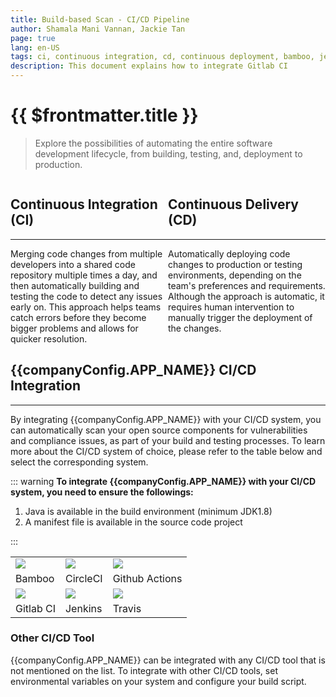 ```yaml
---
title: Build-based Scan - CI/CD Pipeline
author: Shamala Mani Vannan, Jackie Tan
page: true
lang: en-US
tags: ci, continuous integration, cd, continuous deployment, bamboo, jenkins, circleci, gitlab, github actions, travis
description: This document explains how to integrate Gitlab CI
---
```


<script setup>
import { companyConfig } from '../../../../config/companyConfig.js'
</script>

<ClientOnly>

# {{ $frontmatter.title }}

> Explore the possibilities of automating the entire software development lifecycle, from building, testing, and, deployment to production.

<div style="display: flex;">
    <div style="flex: 1;">
        <h2>Continuous Integration (CI)</h2>
        <hr class="thick" />
        Merging code changes from multiple developers into a shared code repository multiple times a day, and then automatically building and testing the code to detect any issues early on. This approach helps teams catch errors before they become bigger problems and allows for quicker resolution. 
    </div>
    <div style="flex: 1;">
        <h2>Continuous Delivery (CD)</h2>
        <hr class="thick" />
        Automatically deploying code changes to production or testing environments, depending on the team's preferences and requirements. Although the approach is automatic, it requires human intervention to manually trigger the deployment of the changes.
    </div>
</div>

## {{companyConfig.APP_NAME}} CI/CD Integration

<hr class="thick" />

By integrating {{companyConfig.APP_NAME}} with your CI/CD system, you can automatically scan your open source components for vulnerabilities and compliance issues, as part of your build and testing processes. To learn more about the CI/CD system of choice, please refer to the table below and select the corresponding system.

::: warning **To integrate {{companyConfig.APP_NAME}} with your CI/CD system, you need to ensure the followings:**

1. Java is available in the build environment (minimum JDK1.8)
2. A manifest file is available in the source code project

:::

<table>
    <thead></thead>
    <tbody>
        <tr>
            <td><img class="ci_logo" src="/images/Build-based-Scan-CICD-Pipeline/bamboo.svg" /></td>
            <td><img class="ci_logo" src="/images/Build-based-Scan-CICD-Pipeline/circle-ci.svg" /></td>
            <td><img class="ci_logo" src="/images/Build-based-Scan-CICD-Pipeline/github.svg" /></td>
        </tr>
        <tr>
            <td>Bamboo</td>
            <td>CircleCI</td>
            <td>Github Actions</td>
        </tr>
        <tr>
            <td><img class="ci_logo" src="/images/Build-based-Scan-CICD-Pipeline/gitlab.svg" /></td>
            <td><img class="ci_logo" src="/images/Build-based-Scan-CICD-Pipeline/jenkins.svg" /></td>
            <td><img class="ci_logo" src="/images/Build-based-Scan-CICD-Pipeline/travis.svg" /></td>
        </tr>
        <tr>
            <td>Gitlab CI</td>
            <td>Jenkins</td>
            <td>Travis</td>
        </tr>
    </tbody>
</table>

### Other CI/CD Tool

{{companyConfig.APP_NAME}} can be integrated with any CI/CD tool that is not mentioned on the list. To integrate with other CI/CD tools, set environmental variables on your system and configure your build script.
</ClientOnly>
